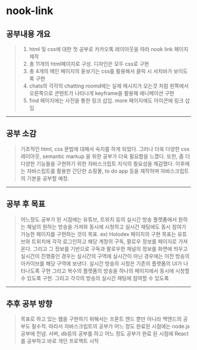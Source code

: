 # nook-link

## 공부내용 개요

> 1. html 및 css에 대한 첫 공부로 카카오톡 레이아웃을 따라 nook link 페이지 제작
> 2. 총 11개의 html페이지로 구성. 디자인은 모두 css로 구현
> 3. 총 4개의 메인 페이지의 돋보기는 css를 활용해서 클릭 시 서치바가 보이도록 구현
> 4. chats의 각각의 chatting roomd에는 실제 메시지가 오는것 처럼 왼쪽에서 오른쪽으로 콘텐트가 나타나게
>    keyframe을 활용해 애니메이션 구현
> 5. find 페이지에는 사진을 통한 링크 삽입. more 페이지에도 아이콘에 링크 삽입

---

## 공부 소감

> 기초적인 html, css 문법에 대해서 숙지를 하게 되었다. 그러나 더욱 다양한 css 레이아웃, semantic markup 을 위한
> 공부가 더욱 필요함을 느꼈다. 또한, 좀 더 다양한 기능들을 구현하기 위한 자바스크립트 지식의 필요성을 체감했다.
> 이후에는 자바스립트를 활용한 간단한 쇼핑몰, to do app 등을 제작하며 자바스크립트의 기본을 공부할 예정.

---

## 공부 후 목표

> 어느정도 공부가 된 시점에는 유튜브, 트위치 등의 실시간 방송 플랫폼에서 원하는 채널의 원하는 방송을 가져와
> 동시에 시청하고 실시간 채팅에도 동시 참여가 가능한 페이지를 구현하는 것이 목표. ex) Holodex
> 페이지의 구현 목표는 유튜브와 트위치에 각각 로그인하고 해당 계정의 구독, 팔로우 정보를 페이지로 가져온다.
> 그리고 그 정보를 기반으로 구독과 팔로우한 채널의 정보를 화면에 띄우고 실시간이 진행중인 경우는 실시간의 구역에
> 실시간이 아닌 경우에는 이전 방송의 아카이브를 해당 구역에 보낸다. 실시간 방송의 시청은 기존의 플랫폼의 UI가 나타나도록 구현
> 그리고 복수의 플랫폼의 방송을 하나의 페이지에서 동시에 시청할 수 있도록 구현. 그리고 각각의 방송의 실시간 채팅에 참여할 수 있도록

---

## 추후 공부 방향

> 목표로 하고 있는 웹을 구현하기 위해서는 프론트 엔드 뿐만 아니라 백엔드의 공부도 필수적. 따라서 자바스크립트의 공부가 어느 정도 완료된
> 시점에는 node.js 공부에 전념. 서버, db등의 공부를 하고 어느 정도 공부가 완료 된 시점에 React를 공부하고 바로 개인 프로젝트 시작
